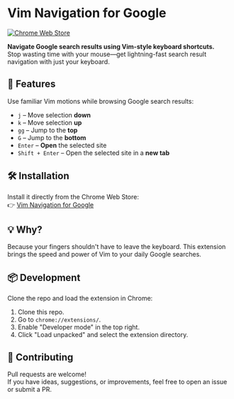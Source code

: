 # Vim Navigation for Google

[![Chrome Web Store](https://img.shields.io/chrome-web-store/v/nagkegapolknpcdbihonojikfnecegel.svg?logo=googlechrome)](https://chromewebstore.google.com/detail/vim-navigation-for-google/nagkegapolknpcdbihonojikfnecegel)

**Navigate Google search results using Vim-style keyboard shortcuts.**  
Stop wasting time with your mouse—get lightning-fast search result navigation with just your keyboard.

## 🚀 Features

Use familiar Vim motions while browsing Google search results:

- `j` – Move selection **down**
- `k` – Move selection **up**
- `gg` – Jump to the **top**
- `G` – Jump to the **bottom**
- `Enter` – **Open** the selected site
- `Shift + Enter` – Open the selected site in a **new tab**

## 🛠️ Installation

Install it directly from the Chrome Web Store:  
👉 [Vim Navigation for Google](https://chromewebstore.google.com/detail/vim-navigation-for-google/nagkegapolknpcdbihonojikfnecegel)

## 💡 Why?

Because your fingers shouldn't have to leave the keyboard. This extension brings the speed and power of Vim to your daily Google searches.

## 📦 Development

Clone the repo and load the extension in Chrome:

1. Clone this repo.
2. Go to `chrome://extensions/`.
3. Enable "Developer mode" in the top right.
4. Click "Load unpacked" and select the extension directory.

## 🤝 Contributing

Pull requests are welcome!  
If you have ideas, suggestions, or improvements, feel free to open an issue or submit a PR.
